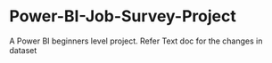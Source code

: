 # Power-BI-Job-Survey-Project
A Power BI beginners level project. Refer Text doc for the changes in dataset
